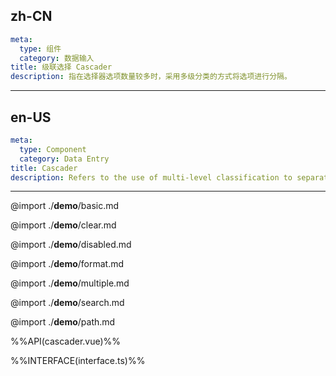 ## zh-CN
```yaml
meta:
  type: 组件
  category: 数据输入
title: 级联选择 Cascader
description: 指在选择器选项数量较多时，采用多级分类的方式将选项进行分隔。
```
---
## en-US
```yaml
meta:
  type: Component
  category: Data Entry
title: Cascader
description: Refers to the use of multi-level classification to separate the options when the number of selector options is large.
```
---

@import ./__demo__/basic.md

@import ./__demo__/clear.md

@import ./__demo__/disabled.md

@import ./__demo__/format.md

@import ./__demo__/multiple.md

@import ./__demo__/search.md

@import ./__demo__/path.md

%%API(cascader.vue)%%

%%INTERFACE(interface.ts)%%
